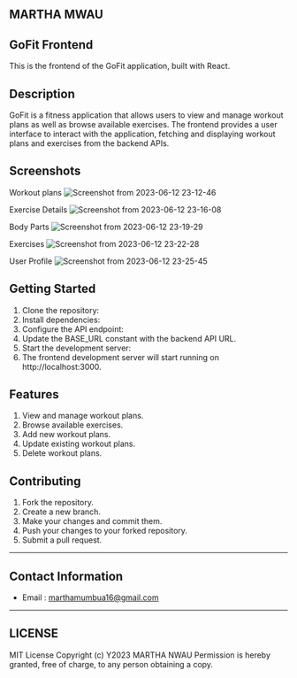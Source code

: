 ## MARTHA MWAU
## GoFit Frontend
This is the frontend of the GoFit application, built with React.

## Description
GoFit is a fitness application that allows users to view and manage workout plans as well as browse available exercises. The frontend provides a user interface to interact with the application, fetching and displaying workout plans and exercises from the backend APIs.

## Screenshots
Workout plans
![Screenshot from 2023-06-12 23-12-46](https://github.com/MarsMwau/GO-FIT-back/assets/115712038/a4cf1676-5169-4e8b-9ae9-86c73704e838)

Exercise Details
![Screenshot from 2023-06-12 23-16-08](https://github.com/MarsMwau/GO-FIT-back/assets/115712038/8b5642de-89d8-4a0b-90a4-7ed5dd132eff)

Body Parts
![Screenshot from 2023-06-12 23-19-29](https://github.com/MarsMwau/GO-FIT-back/assets/115712038/2338bb19-cffc-4e79-99de-1a0a01dcd169)

Exercises
![Screenshot from 2023-06-12 23-22-28](https://github.com/MarsMwau/GO-FIT-back/assets/115712038/48fd8998-e5b2-4480-a2f6-40816c57c36c)

User Profile
![Screenshot from 2023-06-12 23-25-45](https://github.com/MarsMwau/GO-FIT-back/assets/115712038/94b22fd7-a962-4ff0-a7f6-0b6eb6721286)


## Getting Started
1. Clone the repository:
2. Install dependencies:
3. Configure the API endpoint:
4. Update the BASE_URL constant with the backend API URL.
5. Start the development server:
6. The frontend development server will start running on http://localhost:3000.

## Features
1. View and manage workout plans.
2. Browse available exercises.
3. Add new workout plans.
4. Update existing workout plans.
5. Delete workout plans.

## Contributing
1. Fork the repository.
2. Create a new branch.
3. Make your changes and commit them.
4. Push your changes to your forked repository.
5. Submit a pull request.

*****
## Contact Information
* Email : marthamumbua16@gmail.com
*****
## LICENSE
MIT License
Copyright (c) Y2023 MARTHA NWAU
Permission is hereby granted, free of charge, to any person obtaining a copy.